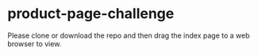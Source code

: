 # product-page-challenge

Please clone or download the repo and then drag the index page to a web browser to view. 
